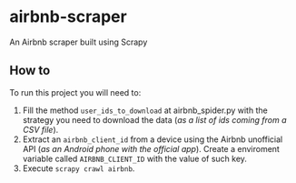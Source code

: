 # airbnb-scraper

An Airbnb scraper built using Scrapy

## How to

To run this project you will need to:

1. Fill the method `user_ids_to_download` at airbnb_spider.py with the strategy you need to download the data (*as a list of ids coming from a CSV file*).
2. Extract an `airbnb_client_id` from a device using the Airbnb unofficial API (*as an Android phone with the official app*). Create a enviroment variable called `AIRBNB_CLIENT_ID` with the value of such key.
3. Execute `scrapy crawl airbnb`.

